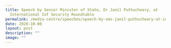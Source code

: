 ```yaml
---
title: Speech by Senior Minister of State, Dr Janil Puthucheary, at
  International IoT Security Roundtable
permalink: /media-centre/speeches/speech-by-sms-janil-puthucheary-at-international-iot-security-roundtable/
date: 2020-10-08
layout: post
description: ""
image: ""
---
```

